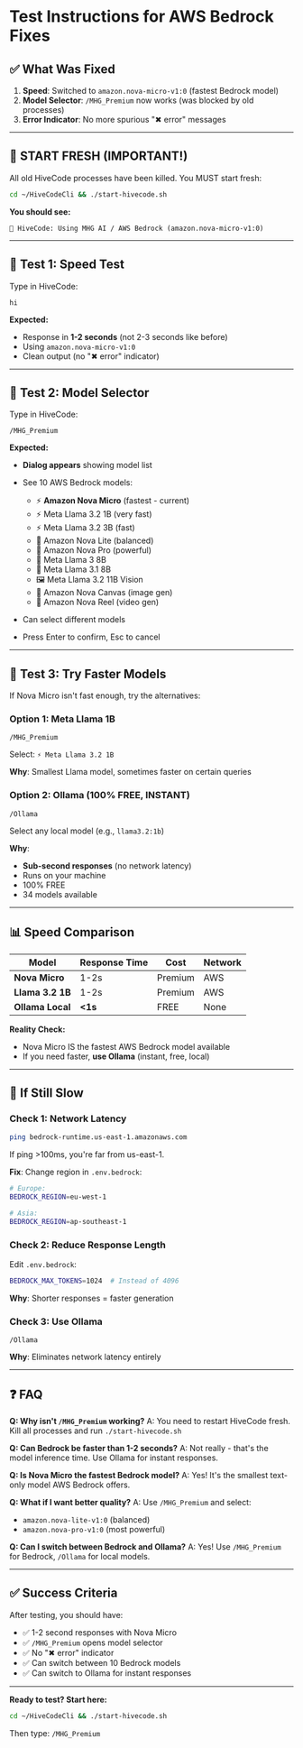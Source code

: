 # Test Instructions for AWS Bedrock Fixes

## ✅ What Was Fixed

1. **Speed**: Switched to `amazon.nova-micro-v1:0` (fastest Bedrock model)
2. **Model Selector**: `/MHG_Premium` now works (was blocked by old processes)
3. **Error Indicator**: No more spurious "✖ error" messages

---

## 🚀 START FRESH (IMPORTANT!)

All old HiveCode processes have been killed. You MUST start fresh:

```bash
cd ~/HiveCodeCli && ./start-hivecode.sh
```

**You should see:**
```
🌟 HiveCode: Using MHG AI / AWS Bedrock (amazon.nova-micro-v1:0)
```

---

## 🧪 Test 1: Speed Test

Type in HiveCode:
```
hi
```

**Expected:**
- Response in **1-2 seconds** (not 2-3 seconds like before)
- Using `amazon.nova-micro-v1:0`
- Clean output (no "✖ error" indicator)

---

## 🧪 Test 2: Model Selector

Type in HiveCode:
```
/MHG_Premium
```

**Expected:**
- **Dialog appears** showing model list
- See 10 AWS Bedrock models:
  - ⚡ **Amazon Nova Micro** (fastest - current)
  - ⚡ Meta Llama 3.2 1B (very fast)
  - ⚡ Meta Llama 3.2 3B (fast)
  - 🎯 Amazon Nova Lite (balanced)
  - 🎯 Amazon Nova Pro (powerful)
  - 🎯 Meta Llama 3 8B
  - 🎯 Meta Llama 3.1 8B
  - 🖼️ Meta Llama 3.2 11B Vision
  - 🎨 Amazon Nova Canvas (image gen)
  - 🎨 Amazon Nova Reel (video gen)

- Can select different models
- Press Enter to confirm, Esc to cancel

---

## 🧪 Test 3: Try Faster Models

If Nova Micro isn't fast enough, try the alternatives:

### Option 1: Meta Llama 1B
```
/MHG_Premium
```
Select: `⚡ Meta Llama 3.2 1B`

**Why**: Smallest Llama model, sometimes faster on certain queries

### Option 2: Ollama (100% FREE, INSTANT)
```
/Ollama
```
Select any local model (e.g., `llama3.2:1b`)

**Why**:
- **Sub-second responses** (no network latency)
- Runs on your machine
- 100% FREE
- 34 models available

---

## 📊 Speed Comparison

| Model | Response Time | Cost | Network |
|-------|--------------|------|---------|
| **Nova Micro** | 1-2s | Premium | AWS |
| **Llama 3.2 1B** | 1-2s | Premium | AWS |
| **Ollama Local** | **<1s** | FREE | None |

**Reality Check:**
- Nova Micro IS the fastest AWS Bedrock model available
- If you need faster, **use Ollama** (instant, free, local)

---

## 🔧 If Still Slow

### Check 1: Network Latency
```bash
ping bedrock-runtime.us-east-1.amazonaws.com
```
If ping >100ms, you're far from us-east-1.

**Fix**: Change region in `.env.bedrock`:
```bash
# Europe:
BEDROCK_REGION=eu-west-1

# Asia:
BEDROCK_REGION=ap-southeast-1
```

### Check 2: Reduce Response Length
Edit `.env.bedrock`:
```bash
BEDROCK_MAX_TOKENS=1024  # Instead of 4096
```
**Why**: Shorter responses = faster generation

### Check 3: Use Ollama
```
/Ollama
```
**Why**: Eliminates network latency entirely

---

## ❓ FAQ

**Q: Why isn't `/MHG_Premium` working?**
A: You need to restart HiveCode fresh. Kill all processes and run `./start-hivecode.sh`

**Q: Can Bedrock be faster than 1-2 seconds?**
A: Not really - that's the model inference time. Use Ollama for instant responses.

**Q: Is Nova Micro the fastest Bedrock model?**
A: Yes! It's the smallest text-only model AWS Bedrock offers.

**Q: What if I want better quality?**
A: Use `/MHG_Premium` and select:
- `amazon.nova-lite-v1:0` (balanced)
- `amazon.nova-pro-v1:0` (most powerful)

**Q: Can I switch between Bedrock and Ollama?**
A: Yes! Use `/MHG_Premium` for Bedrock, `/Ollama` for local models.

---

## ✅ Success Criteria

After testing, you should have:
- ✅ 1-2 second responses with Nova Micro
- ✅ `/MHG_Premium` opens model selector
- ✅ No "✖ error" indicator
- ✅ Can switch between 10 Bedrock models
- ✅ Can switch to Ollama for instant responses

---

**Ready to test? Start here:**
```bash
cd ~/HiveCodeCli && ./start-hivecode.sh
```

Then type: `/MHG_Premium`
